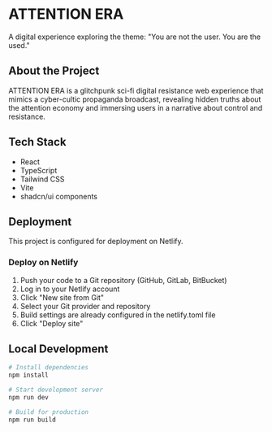 
# ATTENTION ERA

A digital experience exploring the theme: "You are not the user. You are the used."

## About the Project

ATTENTION ERA is a glitchpunk sci-fi digital resistance web experience that mimics a cyber-cultic propaganda broadcast, revealing hidden truths about the attention economy and immersing users in a narrative about control and resistance.

## Tech Stack

- React
- TypeScript
- Tailwind CSS
- Vite
- shadcn/ui components

## Deployment

This project is configured for deployment on Netlify.

### Deploy on Netlify

1. Push your code to a Git repository (GitHub, GitLab, BitBucket)
2. Log in to your Netlify account
3. Click "New site from Git"
4. Select your Git provider and repository
5. Build settings are already configured in the netlify.toml file
6. Click "Deploy site"

## Local Development

```sh
# Install dependencies
npm install

# Start development server
npm run dev

# Build for production
npm run build
```
